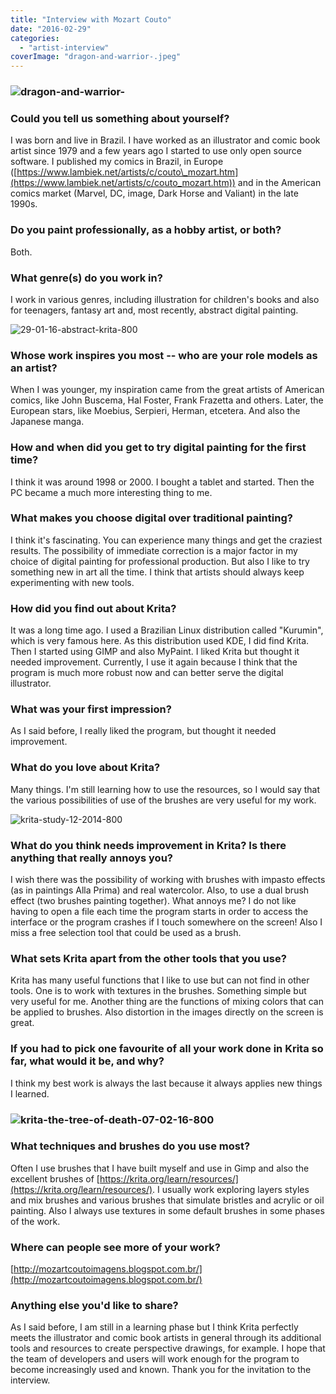 ```yaml
---
title: "Interview with Mozart Couto"
date: "2016-02-29"
categories: 
  - "artist-interview"
coverImage: "dragon-and-warrior-.jpeg"
---
```


### ![dragon-and-warrior-](../images/dragon-and-warrior-.jpeg)

### Could you tell us something about yourself?

I was born and live in Brazil. I have worked as an illustrator and comic book artist since 1979 and a few years ago I started to use only open source software. I published my comics in Brazil, in Europe ([https://www.lambiek.net/artists/c/couto\_mozart.htm](https://www.lambiek.net/artists/c/couto_mozart.htm)) and in the American comics market (Marvel, DC, image, Dark Horse and Valiant) in the late 1990s.

### Do you paint professionally, as a hobby artist, or both?

Both.

### What genre(s) do you work in?

I work in various genres, including illustration for children's books and also for teenagers, fantasy art and, most recently, abstract digital painting.

![29-01-16-abstract-krita-800](../images/29-01-16-abstract-krita-800.jpeg)

### Whose work inspires you most -- who are your role models as an artist?

When I was younger, my inspiration came from the great artists of American comics, like John Buscema, Hal Foster, Frank Frazetta and others. Later, the European stars, like Moebius, Serpieri, Herman, etcetera. And also the Japanese manga.

### How and when did you get to try digital painting for the first time?

I think it was around 1998 or 2000. I bought a tablet and started. Then the PC became a much more interesting thing to me.

### What makes you choose digital over traditional painting?

I think it's fascinating. You can experience many things and get the craziest results. The possibility of immediate correction is a major factor in my choice of digital painting for professional production. But also I like to try something new in art all the time. I think that artists should always keep experimenting with new tools.

### How did you find out about Krita?

It was a long time ago. I used a Brazilian Linux distribution called "Kurumin", which is very famous here. As this distribution used KDE, I did find Krita. Then I started using GIMP and also MyPaint. I liked Krita but thought it needed improvement. Currently, I use it again because I think that the program is much more robust now and can better serve the digital illustrator.

### What was your first impression?

As I said before, I really liked the program, but thought it needed improvement.

### What do you love about Krita?

Many things. I'm still learning how to use the resources, so I would say that the various possibilities of use of the brushes are very useful for my work.

![krita-study-12-2014-800](../images/krita-study-12-2014-800.jpeg)

### What do you think needs improvement in Krita? Is there anything that really annoys you?

I wish there was the possibility of working with brushes with impasto effects (as in paintings Alla Prima) and real watercolor. Also, to use a dual brush effect (two brushes painting together). What annoys me? I do not like having to open a file each time the program starts in order to access the interface or the program crashes if I touch somewhere on the screen! Also I miss a free selection tool that could be used as a brush.

### What sets Krita apart from the other tools that you use?

Krita has many useful functions that I like to use but can not find in other tools. One is to work with textures in the brushes. Something simple but very useful for me. Another thing are the functions of mixing colors that can be applied to brushes. Also distortion in the images directly on the screen is great.

### If you had to pick one favourite of all your work done in Krita so far, what would it be, and why?

I think my best work is always the last because it always applies new things I learned.

### ![krita-the-tree-of-death-07-02-16-800](../images/krita-the-tree-of-death-07-02-16-800.jpeg)

### What techniques and brushes do you use most?

Often I use brushes that I have built myself and use in Gimp and also the excellent brushes of [https://krita.org/learn/resources/](https://krita.org/learn/resources/). I usually work exploring layers styles and mix brushes and various brushes that simulate bristles and acrylic or oil painting. Also I always use textures in some default brushes in some phases of the work.

### Where can people see more of your work?

[http://mozartcoutoimagens.blogspot.com.br/](http://mozartcoutoimagens.blogspot.com.br/)

### Anything else you'd like to share?

As I said before, I am still in a learning phase but I think Krita perfectly meets the illustrator and comic book artists in general through its additional tools and resources to create perspective drawings, for example. I hope that the team of developers and users will work enough for the program to become increasingly used and known. Thank you for the invitation to the interview.

